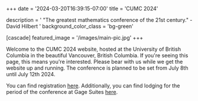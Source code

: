 +++
date = '2024-03-20T16:39:15-07:00'
title = 'CUMC 2024'

description = ' "The greatest mathematics conference of the 21st century." - David Hilbert '
background_color_class = 'bg-green'

[cascade]
  featured_image = '/images/main-pic.jpg'
+++

Welcome to the CUMC 2024 website, hosted at the University of British Columbia in the beautiful Vancouver, British Columbia.
If you're seeing this page, this means you're interested. Please bear with us while we get the website up and running. 
The conference is planned to be set from July 8th until July 12th 2024.

You can find registration [here](https://portal.cms.math.ca/mrm/events/EventDetailBridge.aspx?eid=%5E%5E62). Additionally, you can find lodging for the period of the conference at Gage Suites [here](https://reserve.suitesatubc.com/vancouver/availability.asp?hotelCode=*&startDate=07%2F08%2F2024&endDate=07%2F12%2F2024&adults=1&children=&rooms=1&requesttype=invBlockCode&code=+V240708B).
